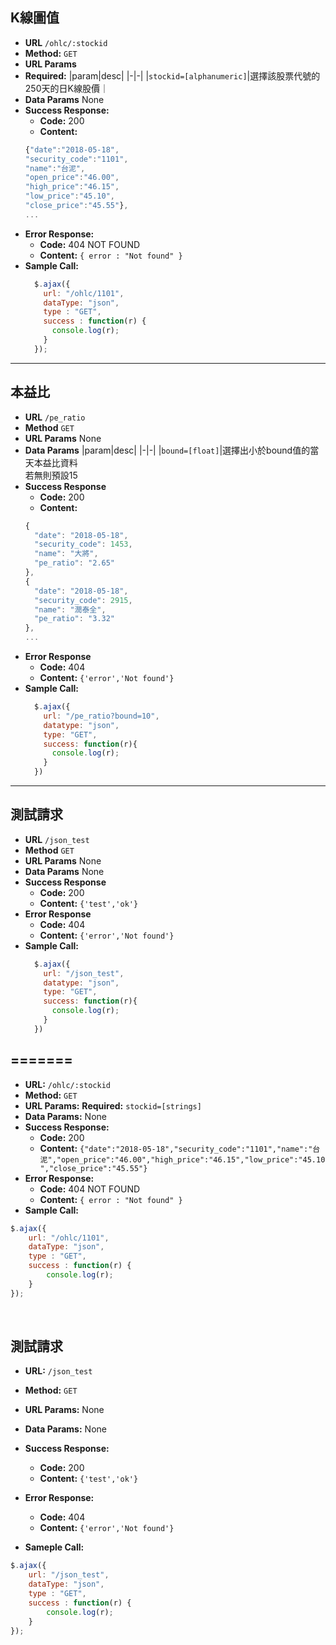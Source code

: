 **K線圖值**
---
* **URL**
  `/ohlc/:stockid`
* **Method:**
  `GET` 
*  **URL Params**
  * **Required:**
    |param|desc|
    |-|-|
    |`stockid=[alphanumeric]`|選擇該股票代號的250天的日K線股價｜
* **Data Params**
  None
* **Success Response:**
  * **Code:** 200 <br />
  * **Content:** 
  ```javascript
  {"date":"2018-05-18",
  "security_code":"1101",
  "name":"台泥",
  "open_price":"46.00",
  "high_price":"46.15",
  "low_price":"45.10",
  "close_price":"45.55"},
  ...
  ```
* **Error Response:**
  * **Code:** 404 NOT FOUND <br />
  * **Content:** `{ error : "Not found" }`
* **Sample Call:**
  ```javascript
    $.ajax({
      url: "/ohlc/1101",
      dataType: "json",
      type : "GET",
      success : function(r) {
        console.log(r);
      }
    });
  ```
----



**本益比**
----
* **URL**
  `/pe_ratio`
* **Method**
  `GET`
* **URL Params**
  None
* **Data Params**
  |param|desc|
  |-|-|
  |`bound=[float]`|選擇出小於bound值的當天本益比資料<br/>若無則預設15
* **Success Response**
    * **Code:** 200 <br/>
    *  **Content:** 
    ```js
    {
      "date": "2018-05-18",
      "security_code": 1453,
      "name": "大將",
      "pe_ratio": "2.65"
    },
    {
      "date": "2018-05-18",
      "security_code": 2915,
      "name": "潤泰全",
      "pe_ratio": "3.32"
    },
    ...
    ```
* **Error Response**
    * **Code:** 404 <br/>
    * **Content:** `{'error','Not found'}`
* **Sample Call:**
  ```javascript
    $.ajax({
      url: "/pe_ratio?bound=10",
      datatype: "json",
      type: "GET",
      success: function(r){
        console.log(r);
      }
    })
  ```
---- 

**測試請求**
----
* **URL**
 `/json_test`
* **Method**
 `GET`
* **URL Params**
 None
* **Data Params**
 None
* **Success Response**
    * **Code:** 200 <br/>
    *  **Content:** `{'test','ok'}`
* **Error Response**
    * **Code:** 404 <br/>
    *  **Content:** `{'error','Not found'}`
* **Sample Call:**
  ```javascript
    $.ajax({
      url: "/json_test",
      datatype: "json",
      type: "GET",
      success: function(r){
        console.log(r);
      }
    })
  ```

=======
----

* **URL:**
	`/ohlc/:stockid`
* **Method:**
	`GET`
* **URL Params:**
	**Required:**
	`stockid=[strings]`
* **Data Params:**
	None
* **Success Response:**
	* **Code:** 200
	* **Content:** `{"date":"2018-05-18","security_code":"1101","name":"台       泥","open_price":"46.00","high_price":"46.15","low_price":"45.10","close_price":"45.55"}`
* **Error Response:**
	* **Code:** 404 NOT FOUND
	* **Content:** `{ error : "Not found" }`
* **Sample Call:**
```javascript
$.ajax({
	url: "/ohlc/1101",
	dataType: "json",
	type : "GET",
	success : function(r) {
		console.log(r);
	}
});
```
<br />

**測試請求**
----

* **URL:**
	`/json_test`
* **Method:**
	`GET`
* **URL Params:**
	None
* **Data Params:**
	None
* **Success Response:**
	* **Code:** 200
	* **Content:** `{'test','ok'}`

* **Error Response:**
	* **Code:** 404
	* **Content:** `{'error','Not found'}`
* **Sameple Call:**
```javascript
$.ajax({
	url: "/json_test",
	dataType: "json",
	type : "GET",
	success : function(r) {
		console.log(r);
	}
});

